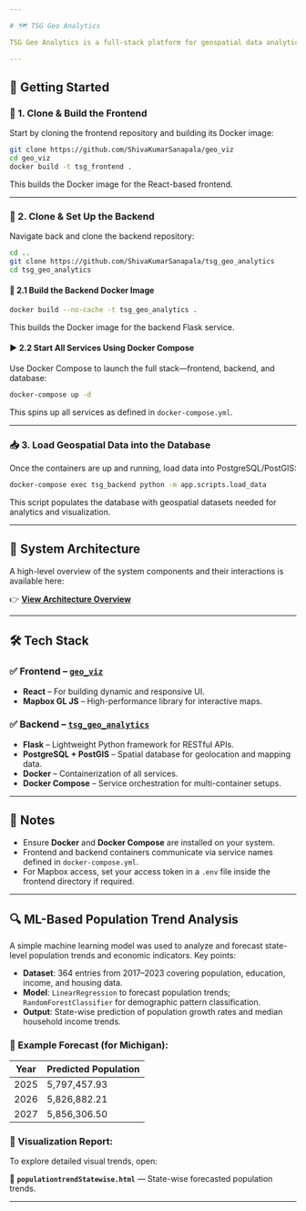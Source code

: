 ```yaml
---

# 🗺️ TSG Geo Analytics

TSG Geo Analytics is a full-stack platform for geospatial data analytics and visualization. It combines a modern React frontend, a Flask-based Python backend, and a PostgreSQL/PostGIS database—fully containerized using Docker and orchestrated via Docker Compose.

---
```


## 🚀 Getting Started

### 🔹 1. Clone & Build the Frontend

Start by cloning the frontend repository and building its Docker image:

```bash
git clone https://github.com/ShivaKumarSanapala/geo_viz
cd geo_viz
docker build -t tsg_frontend .
```

This builds the Docker image for the React-based frontend.

---

### 🔹 2. Clone & Set Up the Backend

Navigate back and clone the backend repository:

```bash
cd ..
git clone https://github.com/ShivaKumarSanapala/tsg_geo_analytics
cd tsg_geo_analytics
```

#### 🧱 2.1 Build the Backend Docker Image

```bash
docker build --no-cache -t tsg_geo_analytics .
```

This builds the Docker image for the backend Flask service.

#### ▶️ 2.2 Start All Services Using Docker Compose

Use Docker Compose to launch the full stack—frontend, backend, and database:

```bash
docker-compose up -d
```

This spins up all services as defined in `docker-compose.yml`.

---

### 📥 3. Load Geospatial Data into the Database

Once the containers are up and running, load data into PostgreSQL/PostGIS:

```bash
docker-compose exec tsg_backend python -m app.scripts.load_data
```

This script populates the database with geospatial datasets needed for analytics and visualization.

---

## 📐 System Architecture

A high-level overview of the system components and their interactions is available here:

👉 [**View Architecture Overview**](https://github.com/ShivaKumarSanapala/tsg_geo_analytics/blob/dev/architecture.md)

---

## 🛠 Tech Stack

### ✅ Frontend – [`geo_viz`](https://github.com/ShivaKumarSanapala/geo_viz)

- **React** – For building dynamic and responsive UI.
- **Mapbox GL JS** – High-performance library for interactive maps.

### ✅ Backend – [`tsg_geo_analytics`](https://github.com/ShivaKumarSanapala/tsg_geo_analytics)

- **Flask** – Lightweight Python framework for RESTful APIs.
- **PostgreSQL + PostGIS** – Spatial database for geolocation and mapping data.
- **Docker** – Containerization of all services.
- **Docker Compose** – Service orchestration for multi-container setups.

---

## 📌 Notes

- Ensure **Docker** and **Docker Compose** are installed on your system.
- Frontend and backend containers communicate via service names defined in `docker-compose.yml`.
- For Mapbox access, set your access token in a `.env` file inside the frontend directory if required.

---

## 🔍 ML-Based Population Trend Analysis

A simple machine learning model was used to analyze and forecast state-level population trends and economic indicators. Key points:

- **Dataset**: 364 entries from 2017–2023 covering population, education, income, and housing data.
- **Model**: `LinearRegression` to forecast population trends; `RandomForestClassifier` for demographic pattern classification.
- **Output**: State-wise prediction of population growth rates and median household income trends.

### 🔹 Example Forecast (for Michigan):

| Year | Predicted Population |
|------|----------------------|
| 2025 | 5,797,457.93         |
| 2026 | 5,826,882.21         |
| 2027 | 5,856,306.50         |

### 🔹 Visualization Report:

To explore detailed visual trends, open:

📄 **`populationtrendStatewise.html`** — State-wise forecasted population trends.

---
